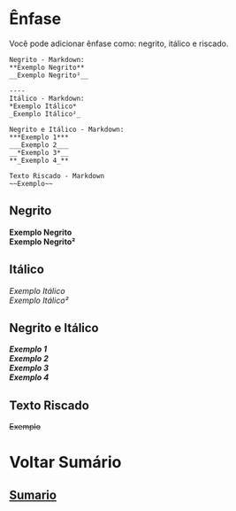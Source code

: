 # Ênfase

Você pode adicionar ênfase como: negrito, itálico e riscado.  

```
Negrito - Markdown:
**Exemplo Negrito**
__Exemplo Negrito²__

----
Itálico - Markdown:
*Exemplo Itálico*
_Exemplo Itálico²_

Negrito e Itálico - Markdown:
***Exemplo 1***  
___Exemplo 2___  
__*Exemplo 3*__  
**_Exemplo 4_**

Texto Riscado - Markdown
~~Exemplo~~
```

## Negrito
**Exemplo Negrito**  
__Exemplo Negrito²__

## Itálico
*Exemplo Itálico*  
_Exemplo Itálico²_

## Negrito e Itálico
***Exemplo 1***  
___Exemplo 2___   
__*Exemplo 3*__  
**_Exemplo 4_**

## Texto Riscado
~~Exemplo~~

# Voltar Sumário
## [Sumario](0-Sumario)
